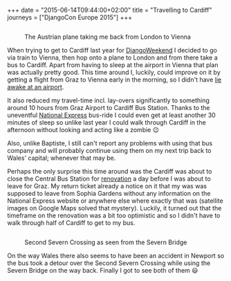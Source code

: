 +++
date = "2015-06-14T09:44:00+02:00"
title = "Travelling to Cardiff"
journeys = ["DjangoCon Europe 2015"]
+++

<figure>
<img alt="" src="http://photos.h10n.me/Conferences/DjangoCon-Europe-2015/i-LsZHDhQ/0/XL/2015-06-06%2014.38.53-XL.jpg"/>
<figcaption><p>The Austrian plane taking me back from London to Vienna</p></figcaption>
</figure>

When trying to get to Cardiff last year for [DjangoWeekend][2] I decided to go
via train to Vienna, then hop onto a plane to London and from there take a bus
to Cardiff. Apart from having to sleep at the airport in Vienna that plan was
actually pretty good. This time around I, luckily, could improve on it by
getting a flight from Graz to Vienna early in the morning, so I didn't have
[lie awake at an airport][1].

It also reduced my travel-time incl. lay-overs significantly to something around
10 hours from Graz Airport to Cardiff Bus Station. Thanks to the uneventful
[National Express][3] bus-ride I could even get at least another 30 minutes of
sleep so unlike last year I could walk through Cardiff in the afternoon without
looking and acting like a zombie 😉

Also, unlike Baptiste, I still can't report any problems with using that bus
company and will probably continue using them on my next trip back to Wales'
capital; whenever that may be.

Perhaps the only surprise this time around was the Cardiff was about to close
the Central Bus Station for [renovation][4] a day before I was about to leave
for Graz. My return ticket already a notice on it that my was was supposed to
leave from Sophia Gardens without any information on the National Express
website or anywhere else where exactly that was (satellite images on Google Maps
solved that mystery). Luckily, it turned out that the timeframe on the
renovation was a bit too optimistic and so I didn't have to walk through half of
Cardiff to get to my bus.

<figure>
<img alt="" src="http://photos.h10n.me/Conferences/DjangoCon-Europe-2015/i-8jFX3ct/0/XL/DSC03956-XL.jpg"/>
<figcaption><p>Second Severn Crossing as seen from the Severn Bridge</p></figcaption>
</figure>

On the way Wales there also seems to have been an accident in Newport so the bus
took a detour over the Second Severn Crossing while using the Severn Bridge on
the way back. Finally I got to see both of them 😃

[1]: https://zerokspot.com/weblog/2014/02/08/sleeping-at-vienna-airport/
[2]: https://zerokspot.com/weblog/2014/02/18/django-weekend-2014/
[3]: http://www.nationalexpress.com/
[4]: http://www.walesonline.co.uk/news/wales-news/bus-users-face-two-years-8293628
